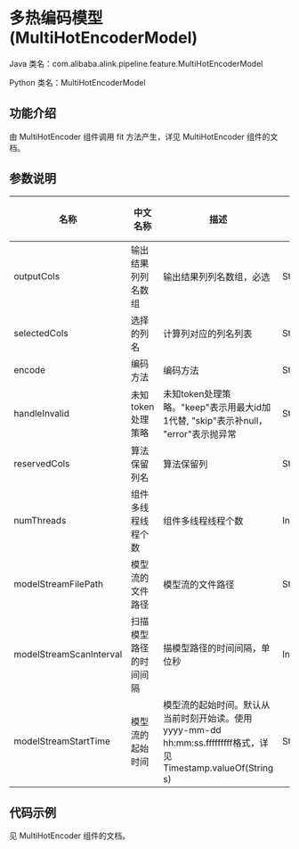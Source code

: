 # 多热编码模型 (MultiHotEncoderModel)
Java 类名：com.alibaba.alink.pipeline.feature.MultiHotEncoderModel

Python 类名：MultiHotEncoderModel


## 功能介绍
由 MultiHotEncoder 组件调用 fit 方法产生，详见 MultiHotEncoder 组件的文档。


## 参数说明
| 名称 | 中文名称 | 描述 | 类型 | 是否必须？ | 默认值 |
| --- | --- | --- | --- | --- | --- |
| outputCols | 输出结果列列名数组 | 输出结果列列名数组，必选 | String[] | ✓ |  |
| selectedCols | 选择的列名 | 计算列对应的列名列表 | String[] | ✓ |  |
| encode | 编码方法 | 编码方法 | String |  | "ASSEMBLED_VECTOR" |
| handleInvalid | 未知token处理策略 | 未知token处理策略。"keep"表示用最大id加1代替, "skip"表示补null， "error"表示抛异常 | String |  | "KEEP" |
| reservedCols | 算法保留列名 | 算法保留列 | String[] |  | null |
| numThreads | 组件多线程线程个数 | 组件多线程线程个数 | Integer |  | 1 |
| modelStreamFilePath | 模型流的文件路径 | 模型流的文件路径 | String |  | null |
| modelStreamScanInterval | 扫描模型路径的时间间隔 | 描模型路径的时间间隔，单位秒 | Integer |  | 10 |
| modelStreamStartTime | 模型流的起始时间 | 模型流的起始时间。默认从当前时刻开始读。使用yyyy-mm-dd hh:mm:ss.fffffffff格式，详见Timestamp.valueOf(String s) | String |  | null |


## 代码示例
见 MultiHotEncoder 组件的文档。
